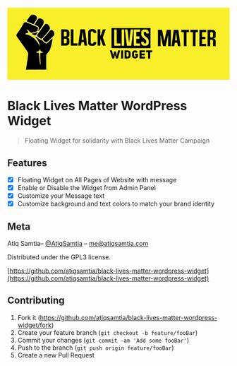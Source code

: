 
![](assets/banner-772x250.jpg)
# Black Lives Matter WordPress Widget

> Floating Widget for solidarity with Black Lives Matter Campaign

## Features
- [x] Floating Widget on All Pages of Website with message
- [x] Enable or Disable the Widget from Admin Panel
- [x] Customize your Message text
- [x] Customize background and text colors to match your brand identity

## Meta

Atiq Samtia– [@AtiqSamtia](https://twitter.com/atiqsamtia) – me@atiqsamtia.com

Distributed under the GPL3 license.

[https://github.com/atiqsamtia/black-lives-matter-wordpress-widget](https://github.com/atiqsamtia/black-lives-matter-wordpress-widget)

## Contributing

1. Fork it (<https://github.com/atiqsamtia/black-lives-matter-wordpress-widget/fork>)
2. Create your feature branch (`git checkout -b feature/fooBar`)
3. Commit your changes (`git commit -am 'Add some fooBar'`)
4. Push to the branch (`git push origin feature/fooBar`)
5. Create a new Pull Request
